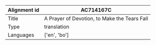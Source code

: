 |Alignment id | AC714167C
| --- | --- 
|Title | A Prayer of Devotion, to Make the Tears Fall 
|Type | translation
|Languages | ['en', 'bo']